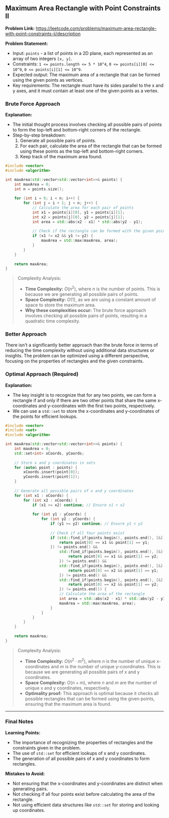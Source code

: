 ## Maximum Area Rectangle with Point Constraints II

**Problem Link:** https://leetcode.com/problems/maximum-area-rectangle-with-point-constraints-ii/description

**Problem Statement:**
- Input: `points` - a list of points in a 2D plane, each represented as an array of two integers `[x, y]`.
- Constraints: `1 <= points.length <= 5 * 10^4`, `0 <= points[i][0] <= 10^9`, `0 <= points[i][1] <= 10^9`.
- Expected output: The maximum area of a rectangle that can be formed using the given points as vertices.
- Key requirements: The rectangle must have its sides parallel to the x and y axes, and it must contain at least one of the given points as a vertex.

### Brute Force Approach

**Explanation:**
- The initial thought process involves checking all possible pairs of points to form the top-left and bottom-right corners of the rectangle.
- Step-by-step breakdown:
  1. Generate all possible pairs of points.
  2. For each pair, calculate the area of the rectangle that can be formed using these points as the top-left and bottom-right corners.
  3. Keep track of the maximum area found.

```cpp
#include <vector>
#include <algorithm>

int maxArea(std::vector<std::vector<int>>& points) {
    int maxArea = 0;
    int n = points.size();
    
    for (int i = 0; i < n; i++) {
        for (int j = i + 1; j < n; j++) {
            // Calculate the area for each pair of points
            int x1 = points[i][0], y1 = points[i][1];
            int x2 = points[j][0], y2 = points[j][1];
            int area = std::abs(x2 - x1) * std::abs(y2 - y1);
            
            // Check if the rectangle can be formed with the given points
            if (x1 != x2 && y1 != y2) {
                maxArea = std::max(maxArea, area);
            }
        }
    }
    
    return maxArea;
}
```

> Complexity Analysis:
> - **Time Complexity:** $O(n^2)$, where $n$ is the number of points. This is because we are generating all possible pairs of points.
> - **Space Complexity:** $O(1)$, as we are using a constant amount of space to store the maximum area.
> - **Why these complexities occur:** The brute force approach involves checking all possible pairs of points, resulting in a quadratic time complexity.

### Better Approach

There isn't a significantly better approach than the brute force in terms of reducing the time complexity without using additional data structures or insights. The problem can be optimized using a different perspective, focusing on the properties of rectangles and the given constraints.

### Optimal Approach (Required)

**Explanation:**
- The key insight is to recognize that for any two points, we can form a rectangle if and only if there are two other points that share the same x-coordinates and y-coordinates with the first two points, respectively.
- We can use a `std::set` to store the x-coordinates and y-coordinates of the points for efficient lookups.

```cpp
#include <vector>
#include <set>
#include <algorithm>

int maxArea(std::vector<std::vector<int>>& points) {
    int maxArea = 0;
    std::set<int> xCoords, yCoords;
    
    // Store x and y coordinates in sets
    for (auto& point : points) {
        xCoords.insert(point[0]);
        yCoords.insert(point[1]);
    }
    
    // Generate all possible pairs of x and y coordinates
    for (int x1 : xCoords) {
        for (int x2 : xCoords) {
            if (x1 >= x2) continue; // Ensure x1 < x2
            
            for (int y1 : yCoords) {
                for (int y2 : yCoords) {
                    if (y1 >= y2) continue; // Ensure y1 < y2
                    
                    // Check if all four points exist
                    if (std::find_if(points.begin(), points.end(), [&](const std::vector<int>& point) {
                        return point[0] == x1 && point[1] == y1;
                    }) != points.end() &&
                        std::find_if(points.begin(), points.end(), [&](const std::vector<int>& point) {
                            return point[0] == x1 && point[1] == y2;
                        }) != points.end() &&
                        std::find_if(points.begin(), points.end(), [&](const std::vector<int>& point) {
                            return point[0] == x2 && point[1] == y1;
                        }) != points.end() &&
                        std::find_if(points.begin(), points.end(), [&](const std::vector<int>& point) {
                            return point[0] == x2 && point[1] == y2;
                        }) != points.end()) {
                        // Calculate the area of the rectangle
                        int area = std::abs(x2 - x1) * std::abs(y2 - y1);
                        maxArea = std::max(maxArea, area);
                    }
                }
            }
        }
    }
    
    return maxArea;
}
```

> Complexity Analysis:
> - **Time Complexity:** $O(n^2 \cdot m^2)$, where $n$ is the number of unique x-coordinates and $m$ is the number of unique y-coordinates. This is because we are generating all possible pairs of x and y coordinates.
> - **Space Complexity:** $O(n + m)$, where $n$ and $m$ are the number of unique x and y coordinates, respectively.
> - **Optimality proof:** This approach is optimal because it checks all possible rectangles that can be formed using the given points, ensuring that the maximum area is found.

---

### Final Notes

**Learning Points:**
- The importance of recognizing the properties of rectangles and the constraints given in the problem.
- The use of `std::set` for efficient lookups of x and y coordinates.
- The generation of all possible pairs of x and y coordinates to form rectangles.

**Mistakes to Avoid:**
- Not ensuring that the x-coordinates and y-coordinates are distinct when generating pairs.
- Not checking if all four points exist before calculating the area of the rectangle.
- Not using efficient data structures like `std::set` for storing and looking up coordinates.